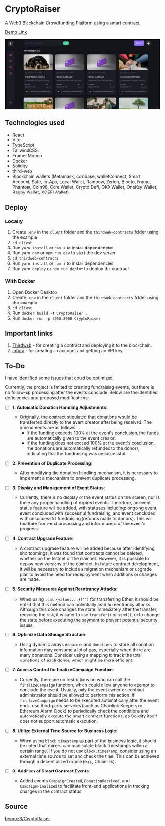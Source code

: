 # CryptoRaiser

A Web3 Blockchain Crowdfunding Platform using a smart contract.

[Demo Link](https://crypto-raiser.netlify.app/)

![Showcase Image](/client/src/assets/showcase.png)

## Technologies used

- React
- Vite
- TypeScript
- TailwindCSS
- Framer Motion
- Docker
- Solidity
- third-web
- Blockchain wallets (Metamask, coinbase, walletConnect, Smart Account, Safe, In-App, Local Wallet, Rainbow, Zerion, Blocto, Frame, Phantom, Coin98, Core Wallet, Crypto Defi, OKX Wallet, OneKey Wallet, Rabby Wallet, XDEFI Wallet)

## Deploy

### Locally

1. Create `.env` in the `client` folder and the `thirdweb-contracts` folder using the example
2. `cd client`
3. Run `yarn install` or `npm i` to install dependencies
4. Run `yarn dev` or `npm run dev` to start the dev server
5. `cd thirdweb-contracts`
6. Run `yarn install` or `npm i` to install dependencies
7. Run `yarn deploy` or `npm run deploy` to deploy the contract

### With Docker

1. Open Docker Desktop
2. Create `.env` in the `client` folder and the `thirdweb-contracts` folder using the example
3. `cd client`
4. Run `docker build -t CryptoRaiser .`
5. Run `docker run -p 3000:3000 CryptoRaiser`

## Important links

1. [Thirdweb](https://thirdweb.com/) - for creating a contract and deploying it to the blockchain.
2. [infura](https://app.infura.io/) - for creating an account and getting an API key.

## To-Do

I have identified some issues that could be optimized.

Currently, the project is limited to creating fundraising events, but there is no follow-up processing after the events conclude. Below are the identified deficiencies and proposed modifications:

- [ ] **1. Automatic Donation Handling Adjustments**:

  - Originally, the contract stipulated that donations would be transferred directly to the event creator after being received. The amendments are as follows:
    - If the funding exceeds 100% at the event's conclusion, the funds are automatically given to the event creator.
    - If the funding does not exceed 100% at the event's conclusion, the donations are automatically refunded to the donors, indicating that the fundraising was unsuccessful.

- [ ] **2. Prevention of Duplicate Processing**:

  - After modifying the donation handling mechanism, it is necessary to implement a mechanism to prevent duplicate processing.

- [ ] **3. Display and Management of Event Status**:

  - Currently, there is no display of the event status on the screen, nor is there any proper handling of expired events. Therefore, an event status feature will be added, with statuses including: ongoing event, event concluded with successful fundraising, and event concluded with unsuccessful fundraising (refunds made to donors). This will facilitate front-end processing and inform users of the event's progress.

- [ ] **4. Contract Upgrade Feature**:

  - A contract upgrade feature will be added because after identifying shortcomings, it was found that contracts cannot be deleted, whether on the testnet or the mainnet. However, it is possible to deploy new versions of the contract. In future contract development, it will be necessary to include a migration mechanism or upgrade plan to avoid the need for redeployment when additions or changes are made.

- [ ] **5. Security Measures Against Reentrancy Attacks**:

  - When using `.call{value:...}("")` for transferring Ether, it should be noted that this method can potentially lead to reentrancy attacks. Although this code changes the state immediately after the transfer, reducing the risk, it is safer to use `transfer()` or `send()`, or to change the state before executing the payment to prevent potential security issues.

- [ ] **6. Optimize Data Storage Structure**:

  - Using dynamic arrays `donators` and `donations` to store all donation information may consume a lot of gas, especially when there are many donations. Consider using a mapping to track the total donations of each donor, which might be more efficient.

- [ ] **7. Access Control for finalizeCampaign Function**:

  - Currently, there are no restrictions on who can call the `finalizeCampaign` function, which could allow anyone to attempt to conclude the event. Usually, only the event owner or contract administrator should be allowed to perform this action. If `finalizeCampaign` needs to be executed automatically after the event ends, use third-party services (such as Chainlink Keepers or Ethereum Alarm Clock) to periodically check the conditions and automatically execute the smart contract functions, as Solidity itself does not support automatic execution.

- [ ] **8. Utilize External Time Source for Business Logic**:

  - When using `block.timestamp` as part of the business logic, it should be noted that miners can manipulate block timestamps within a certain range. If you do not use `block.timestamp`, consider using an external time source to set and check the time. This can be achieved through a decentralized oracle (e.g., Chainlink).

- [ ] **9. Addition of Smart Contract Events**:
  - Added events `CampaignCreated`, `DonationReceived`, and `CampaignFinalized` to facilitate front-end applications in tracking changes in the contract status.

## Source

[benroz3/CryptoRaiser](https://github.com/benroz3/CryptoRaiser)
